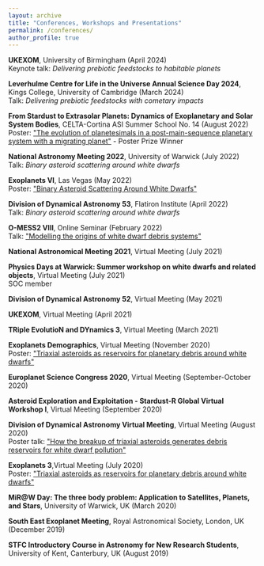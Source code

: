 ```yaml
---
layout: archive
title: "Conferences, Workshops and Presentations"
permalink: /conferences/
author_profile: true
---
```

**UKEXOM**, University of Birmingham (April 2024) <br/>
Keynote talk: *Delivering prebiotic feedstocks to habitable planets*

**Leverhulme Centre for Life in the Universe Annual Science Day 2024**, Kings College, University of Cambridge (March 2024) <br/>
Talk: *Delivering prebiotic feedstocks with cometary impacts*

**From Stardust to Extrasolar Planets: Dynamics of Exoplanetary and Solar System Bodies**, CELTA-Cortina ASI Summer School No. 14 (August 2022) <br/>
Poster: ["The evolution of planetesimals in a post-main-sequence planetary system with a migrating planet"](https://catrionamcdonald.github.io/files/CELTA_poster.pdf) - Poster Prize Winner

**National Astronomy Meeting 2022**, University of Warwick (July 2022) <br/>
Talk: *Binary asteroid scattering around white dwarfs*

**Exoplanets VI**, Las Vegas (May 2022) <br/>
Poster: ["Binary Asteroid Scattering Around White Dwarfs"](https://catrionamcdonald.github.io/files/Exo4Poster.pdf)

**Division of Dynamical Astronomy 53**, Flatiron Institute (April 2022) <br/>
Talk: *Binary asteroid scattering around white dwarfs* 

**O-MESS2 VIII**, Online Seminar (February 2022) <br/>
Talk: ["Modelling the origins of white dwarf debris systems"](https://www.youtube.com/watch?v=sqU9pSpBmiQ&ab_channel=O-MESS)

**National Astronomical Meeting 2021**, Virtual Meeting (July 2021)

**Physics Days at Warwick: Summer workshop on white dwarfs and related objects**, Virtual Meeting (July 2021) <br/>
SOC member

**Division of Dynamical Astronomy 52**, Virtual Meeting (May 2021)

**UKEXOM**, Virtual Meeting (April 2021)

**TRiple EvolutioN and DYnamics 3**, Virtual Meeting (March 2021)

**Exoplanets Demographics**, Virtual Meeting (November 2020) <br/>
Poster: ["Triaxial asteroids as reservoirs for planetary debris around white dwarfs"](https://catrionamcdonald.github.io/files/ExoDemPoster_CatrionaMcDonald.pdf)

**Europlanet Science Congress 2020**, Virtual Meeting (September-October 2020)

**Asteroid Exploration and Exploitation - Stardust-R Global Virtual Workshop I**, Virtual Meeting (September 2020)

**Division of Dynamical Astronomy Virtual Meeting**, Virtual Meeting (August 2020) <br/>
Poster talk: ["How the breakup of triaxial asteroids generates debris reservoirs for white dwarf pollution"](https://catrionamcdonald.github.io/files/CatrionaMcDonald_DDA20_poster.pdf)

**Exoplanets 3**,Virtual Meeting (July 2020)<br/>
Poster: ["Triaxial asteroids as reservoirs for planetary debris around white dwarfs"](https://catrionamcdonald.github.io/files/CatrionaMcDonald_exo3_poster.html)

**MiR@W Day: The three body problem: Application to Satellites, Planets, and Stars**, University of Warwick, UK (March 2020)

**South East Exoplanet Meeting**, Royal Astronomical Society, London, UK (December 2019)

**STFC Introductory Course in Astronomy for New Research Students**, University of Kent, Canterbury, UK (August 2019)
